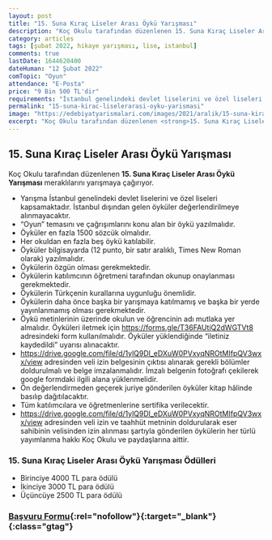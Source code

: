```yaml
---
layout: post
title: "15. Suna Kıraç Liseler Arası Öykü Yarışması"
description: "Koç Okulu tarafından düzenlenen 15. Suna Kıraç Liseler Arası Öykü Yarışması meraklılarını yarışmaya çağırıyor."
category: articles
tags: [şubat 2022, hikaye yarışması, lise, istanbul]
comments: true
lastDate: 1644620400
dateHuman: "12 Şubat 2022"
comTopic: "Oyun"
attendance: "E-Posta"
price: "9 Bin 500 TL'dir"
requirements: "İstanbul genelindeki devlet liselerini ve özel liseleri kapsamaktadır"
permalink: "15-suna-kirac-liselerarasi-oyku-yarismasi"
image: "https://edebiyatyarismalari.com/images/2021/aralik/15-suna-kirac-liseler-arasi-oyku-yarismasi.jpg"
excerpt: "Koç Okulu tarafından düzenlenen <strong>15. Suna Kıraç Liseler Arası Öykü Yarışması</strong> meraklılarını yarışmaya çağırıyor."
---
```


## 15. Suna Kıraç Liseler Arası Öykü Yarışması
Koç Okulu tarafından düzenlenen **15. Suna Kıraç Liseler Arası Öykü Yarışması** meraklılarını yarışmaya çağırıyor.  

- Yarışma İstanbul genelindeki devlet liselerini ve özel liseleri kapsamaktadır. İstanbul dışından gelen öyküler değerlendirilmeye alınmayacaktır.
- “Oyun” temasını ve çağrışımlarını konu alan bir öykü yazılmalıdır.
- Öyküler en fazla 1500 sözcük olmalıdır.
- Her okuldan en fazla beş öykü katılabilir.
- Öyküler bilgisayarda (12 punto, bir satır aralıklı, Times New Roman olarak) yazılmalıdır.
- Öykülerin özgün olması gerekmektedir.
- Öykülerin katılımcının öğretmeni tarafından okunup onaylanması gerekmektedir.
- Öykülerin Türkçenin kurallarına uygunluğu önemlidir.
- Öykülerin daha önce başka bir yarışmaya katılmamış ve başka bir yerde yayınlanmamış olması gerekmektedir.
- Öykü metinlerinin üzerinde okulun ve öğrencinin adı mutlaka yer almalıdır. Öyküleri iletmek için https://forms.gle/T36FAUtjQ2dWGTVt8 adresindeki form kullanılmalıdır. Öyküler yüklendiğinde “iletiniz kaydedildi” uyarısı alınacaktır.
- https://drive.google.com/file/d/1ylQ9Dl_eDXuW0PVxyqNROtMIfpQV3wxx/view adresinden veli izin belgesinin çıktısı alınarak gerekli bölümler doldurulmalı ve belge imzalanmalıdır. İmzalı belgenin fotoğrafı çekilerek google formdaki ilgili alana yüklenmelidir.
- Ön değerlendirmeden geçerek juriye gönderilen öyküler kitap hâlinde basılıp dağıtılacaktır.
- Tüm katılımcılara ve öğretmenlerine sertifika verilecektir.
- https://drive.google.com/file/d/1ylQ9Dl_eDXuW0PVxyqNROtMIfpQV3wxx/view adresinden veli izin ve taahhüt metninin doldurularak eser sahibinin velisinden izin
alınması şartıyla gönderilen öykülerin her türlü yayımlanma hakkı Koç Okulu ve paydaşlarına aittir.

### 15. Suna Kıraç Liseler Arası Öykü Yarışması Ödülleri
- Birinciye 4000 TL para ödülü
- İkinciye 3000 TL para ödülü
- Üçüncüye 2500 TL para ödülü

### [Başvuru Formu](https://docs.google.com/forms/d/e/1FAIpQLSeZXqKAK68mINfdp2odI-mSlSQmquYG28ALJcvqHXbJO_e5cQ/viewform){:rel="nofollow"}{:target="_blank"}{:class="gtag"}
